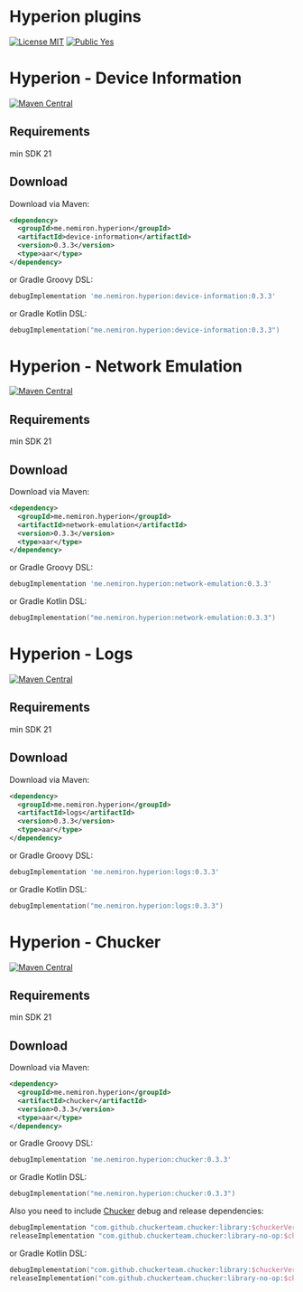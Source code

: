 # Hyperion plugins
[![License MIT](https://img.shields.io/badge/License-MIT-blue.svg?style=flat)]()
[![Public Yes](https://img.shields.io/badge/Public-yes-green.svg?style=flat)]()

# Hyperion - Device Information
[![Maven Central](https://img.shields.io/maven-central/v/me.nemiron.hyperion/device-information.svg)](https://search.maven.org/artifact/me.nemiron.hyperion/device-information)

## Requirements
min SDK 21

Download
--------

Download via Maven:
```xml
<dependency>
  <groupId>me.nemiron.hyperion</groupId>
  <artifactId>device-information</artifactId>
  <version>0.3.3</version>
  <type>aar</type>
</dependency>
```
or Gradle Groovy DSL:
```groovy
debugImplementation 'me.nemiron.hyperion:device-information:0.3.3'
```

or Gradle Kotlin DSL:
```kotlin
debugImplementation("me.nemiron.hyperion:device-information:0.3.3")
```

# Hyperion - Network Emulation
[![Maven Central](https://img.shields.io/maven-central/v/me.nemiron.hyperion/network-emulation.svg)](https://search.maven.org/artifact/me.nemiron.hyperion/network-emulation)

## Requirements
min SDK 21

Download
--------

Download via Maven:
```xml
<dependency>
  <groupId>me.nemiron.hyperion</groupId>
  <artifactId>network-emulation</artifactId>
  <version>0.3.3</version>
  <type>aar</type>
</dependency>
```
or Gradle Groovy DSL:
```groovy
debugImplementation 'me.nemiron.hyperion:network-emulation:0.3.3'
```

or Gradle Kotlin DSL:
```kotlin
debugImplementation("me.nemiron.hyperion:network-emulation:0.3.3")
```

# Hyperion - Logs
[![Maven Central](https://img.shields.io/maven-central/v/me.nemiron.hyperion/logs.svg)](https://search.maven.org/artifact/me.nemiron.hyperion/logs)

## Requirements
min SDK 21

Download
--------

Download via Maven:
```xml
<dependency>
  <groupId>me.nemiron.hyperion</groupId>
  <artifactId>logs</artifactId>
  <version>0.3.3</version>
  <type>aar</type>
</dependency>
```
or Gradle Groovy DSL:
```groovy
debugImplementation 'me.nemiron.hyperion:logs:0.3.3'
```

or Gradle Kotlin DSL:
```kotlin
debugImplementation("me.nemiron.hyperion:logs:0.3.3")
```

# Hyperion - Chucker
[![Maven Central](https://img.shields.io/maven-central/v/me.nemiron.hyperion/chucker.svg)](https://search.maven.org/artifact/me.nemiron.hyperion/chucker)

## Requirements
min SDK 21

Download
--------

Download via Maven:
```xml
<dependency>
  <groupId>me.nemiron.hyperion</groupId>
  <artifactId>chucker</artifactId>
  <version>0.3.3</version>
  <type>aar</type>
</dependency>
```
or Gradle Groovy DSL:
```groovy
debugImplementation 'me.nemiron.hyperion:chucker:0.3.3'
```

or Gradle Kotlin DSL:
```kotlin
debugImplementation("me.nemiron.hyperion:chucker:0.3.3")
```


Also you need to include [Chucker](https://github.com/ChuckerTeam/chucker) debug and release dependencies:
```groovy
debugImplementation "com.github.chuckerteam.chucker:library:$chuckerVersion"
releaseImplementation "com.github.chuckerteam.chucker:library-no-op:$chuckerVersion"
```

or Gradle Kotlin DSL:
```kotlin
debugImplementation("com.github.chuckerteam.chucker:library:$chuckerVersion")
releaseImplementation("com.github.chuckerteam.chucker:library-no-op:$chuckerVersion")
```
